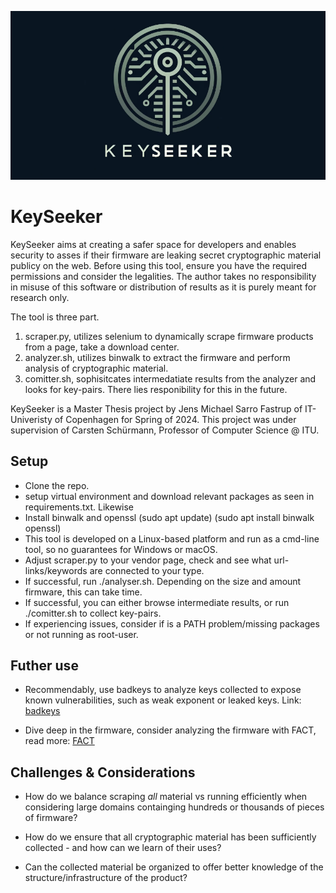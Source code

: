![KeySeeker](https://github.com/JensFastrup/KeySeeker/blob/main/keyseeker.PNG)


# KeySeeker
KeySeeker aims at creating a safer space for developers and enables security to asses if their firmware are leaking secret cryptographic material publicy on the web.
Before using this tool, ensure you have the required permissions and consider the legalities. The author takes no responsibility in misuse of this software or distribution of results as it is purely meant for research only. 

The tool is three part. 
1. scraper.py, utilizes selenium to dynamically scrape firmware products from a page, take a download center.
2. analyzer.sh, utilizes binwalk to extract the firmware and perform analysis of cryptographic material.
3. comitter.sh, sophisitcates intermedatiate results from the analyzer and looks for key-pairs. There lies responibility for this in the future. 

KeySeeker is a Master Thesis project by Jens Michael Sarro Fastrup of IT-Univeristy of Copenhagen for Spring of 2024. This project was under supervision of Carsten Schürmann, Professor of Computer Science @ ITU.

## Setup
- Clone the repo.
- setup virtual environment and download relevant packages as seen in requirements.txt. Likewise
- Install binwalk and openssl (sudo apt update) (sudo apt install binwalk openssl)
- This tool is developed on a Linux-based platform and run as a cmd-line tool, so no guarantees for Windows or macOS.
- Adjust scraper.py to your vendor page, check and see what url-links/keywords are connected to your type.
- If successful, run ./analyser.sh. Depending on the size and amount firmware, this can take time.
- If successful, you can either browse intermediate results, or run ./comitter.sh to collect key-pairs.
- If experiencing issues, consider if is a PATH problem/missing packages or not running as root-user.  

## Futher use
- Recommendably, use badkeys to analyze keys collected to expose known vulnerabilities, such as weak exponent or leaked keys. Link: [badkeys](https://github.com/badkeys/badkeys)

- Dive deep in the firmware, consider analyzing the firmware with FACT, read more: [FACT](https://github.com/fkie-cad/FACT_core)

## Challenges & Considerations
- How do we balance scraping *all* material vs running efficiently when considering large domains containging hundreds or thousands of pieces of firmware? 

- How do we ensure that all cryptographic material has been sufficiently collected - and how can we learn of their uses? 

- Can the collected material be organized to offer better knowledge of the structure/infrastructure of the product?

 
